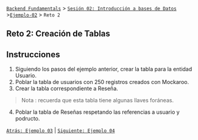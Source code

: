 [`Backend Fundamentals`](../../README.md) > [`Sesión 02: Introducción a bases de Datos`](../README.md) >[`Ejemplo-02`](../Ejemplo-02) > `Reto 2`
	
## Reto 2: Creación de Tablas

## Instrucciones

1. Siguiendo los pasos del ejemplo anterior, crear la tabla para la entidad Usuario.
2. Poblar la tabla de usuarios con 250 registros creados con Mockaroo.
3. Crear la tabla correspondiente a Reseña.

> Nota : recuerda que esta tabla tiene algunas llaves foráneas.

4. Poblar la tabla de Reseñas respetando las referencias a usuario y podructo.


[`Atrás: Ejemplo 03`](../Ejemplo-03) | [`Siguiente: Ejemplo 04`](../Ejemplo-04)

